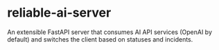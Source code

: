 # reliable-ai-server
An extensible FastAPI server that consumes AI API services (OpenAI by default)  and switches the client based on statuses and incidents.

